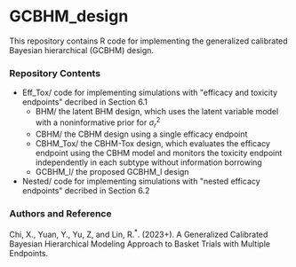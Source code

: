 # GCBHM_design
This repository contains R code for implementing the generalized calibrated Bayesian hierarchical (GCBHM) design.

### Repository Contents

* Eff_Tox/ code for implementing simulations with "efficacy and toxicity endpoints" decribed in Section 6.1
    * BHM/ the latent BHM design, which uses the latent variable model with a noninformative prior for $\sigma^2_r$
    * CBHM/ the CBHM design using a single efficacy endpoint
    * CBHM_Tox/ the CBHM-Tox design, which evaluates the efficacy endpoint using the CBHM model and monitors the toxicity endpoint independently in each subtype without information borrowing
    * GCBHM_l/ the proposed GCBHM_l design
* Nested/ code for implementing simulations with "nested efficacy endpoints" decribed in Section 6.2
### Authors and Reference
Chi, X., Yuan, Y., Yu, Z, and Lin, R.<sup>\*</sup>. (2023+). A Generalized Calibrated Bayesian Hierarchical Modeling Approach to Basket Trials with Multiple Endpoints. 


